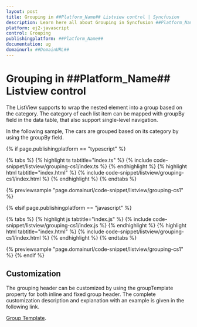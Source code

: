 ```yaml
---
layout: post
title: Grouping in ##Platform_Name## Listview control | Syncfusion
description: Learn here all about Grouping in Syncfusion ##Platform_Name## Listview control of Syncfusion Essential JS 2 and more.
platform: ej2-javascript
control: Grouping 
publishingplatform: ##Platform_Name##
documentation: ug
domainurl: ##DomainURL##
---
```


# Grouping in ##Platform_Name## Listview control

The ListView supports to wrap the nested element into a group based on the category. The category of each list item can be mapped with groupBy field in the data table, that also support single-level navigation.

In the following sample, The cars are grouped based on its category by using the groupBy field.

{% if page.publishingplatform == "typescript" %}

 {% tabs %}
{% highlight ts tabtitle="index.ts" %}
{% include code-snippet/listview/grouping-cs1/index.ts %}
{% endhighlight %}
{% highlight html tabtitle="index.html" %}
{% include code-snippet/listview/grouping-cs1/index.html %}
{% endhighlight %}
{% endtabs %}
        
{% previewsample "page.domainurl/code-snippet/listview/grouping-cs1" %}

{% elsif page.publishingplatform == "javascript" %}

{% tabs %}
{% highlight js tabtitle="index.js" %}
{% include code-snippet/listview/grouping-cs1/index.js %}
{% endhighlight %}
{% highlight html tabtitle="index.html" %}
{% include code-snippet/listview/grouping-cs1/index.html %}
{% endhighlight %}
{% endtabs %}

{% previewsample "page.domainurl/code-snippet/listview/grouping-cs1" %}
{% endif %}

## Customization

The grouping header can be customized by using the groupTemplate property for both inline and fixed group header. The complete customization description and explanation with an example is given in the following link.

[Group Template](./customizing-templates#group-template).
